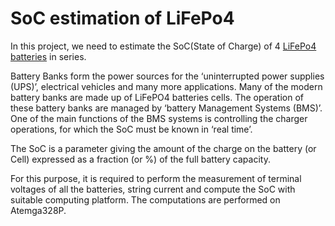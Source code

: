 # SoC estimation of LiFePo4

In this project, we need to estimate the SoC(State of Charge) of 4 [LiFePo4 batteries](https://robu.in/product/orange-ifr18650-1500mah-lifepo4-battery/?gclid=CjwKCAiAlrSPBhBaEiwAuLSDUPGNGajKmz2qf9B3RZyCmFzpsHOVYuG1YtfwBlMRtC95PU2fWeGWNxoCoFoQAvD_BwE) in series.

Battery Banks form the power sources for the ‘uninterrupted power supplies (UPS)’, electrical vehicles and many more applications. Many of the modern battery banks are made up of LiFePO4 batteries cells. The operation of these battery banks are managed by ‘battery Management Systems (BMS)’. One of the main functions of the BMS systems is controlling the charger operations, for which the SoC must be known in ‘real time’.   

The SoC is a parameter giving the amount of the charge on the battery (or Cell) expressed as a fraction (or %) of the full battery capacity.


For this purpose, it is required to perform the measurement of terminal voltages of all the batteries, string current and compute the SoC with suitable computing platform. The computations are performed on Atemga328P.



